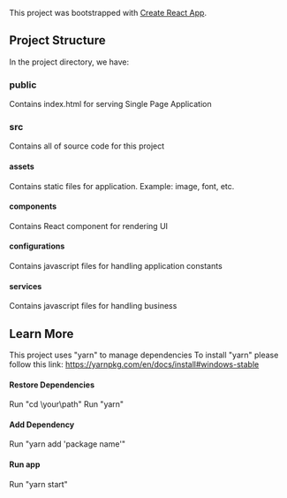 This project was bootstrapped with [Create React App](https://github.com/facebook/create-react-app).

## Project Structure
In the project directory, we have:

### public
Contains index.html for serving Single Page Application

### src
Contains all of source code for this project

#### assets
Contains static files for application. Example: image, font, etc.

#### components
Contains React component for rendering UI

#### configurations
Contains javascript files for handling application constants

#### services
Contains javascript files for handling business

## Learn More

This project uses "yarn" to manage dependencies
To install "yarn" please follow this link: https://yarnpkg.com/en/docs/install#windows-stable

#### Restore Dependencies
Run "cd \your\path\"
Run "yarn"

#### Add Dependency
Run "yarn add 'package name'"

#### Run app
Run "yarn start"

